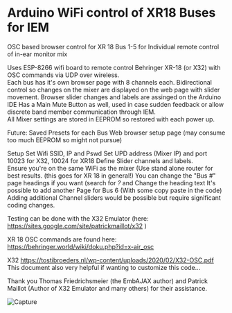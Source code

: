 # Arduino WiFi control of XR18 Buses for IEM
OSC based browser control for XR 18 Bus 1-5 for Individual remote control of in-ear monitor mix

Uses ESP-8266 wifi board to remote control Behringer XR-18 (or X32) with OSC commands via UDP over wireless.  
Each bus has it's own browser page with 8 channels each.  Bidirectional control so changes on the mixer are displayed on the web page with slider movement. 
Browser slider changes and labels are assinged on the Arduino IDE
Has a Main Mute Button as well, used in case sudden feedback or allow discrete band member communication through IEM.  
All Mixer settings are stored in EEPROM so restored with each power up.  

Future:
Saved Presets for each Bus
Web browser setup page (may consume too much EEPROM so might not pursue)

Setup
Set Wifi SSID, IP and Pswd
Set UPD address (Mixer IP) and port 10023 for X32, 10024 for XR18
Define Slider channels and labels.  
Ensure you're on the same WiFi as the mixer (Use stand alone router for best results. (this goes for XR 18 in general!)
You can change the "Bus #" page headings if you want (search for *?* and Change the heading text
It's possible to add another Page for Bus 6 (With some copy paste in the code)
Adding additional Channel sliders would be possible but require significant coding changes. 

Testing can be done with the X32 Emulator (here: https://sites.google.com/site/patrickmaillot/x32  )

XR 18 OSC commands are found here: 
https://behringer.world/wiki/doku.php?id=x-air_osc

X32 
https://tostibroeders.nl/wp-content/uploads/2020/02/X32-OSC.pdf 
This document also very helpful if wanting to customize this code...

Thank you Thomas Friedrichsmeier (the EmbAJAX author) and Patrick Maillot (Author of X32 Emulator and many others) for their assistance.  

![Capture](https://user-images.githubusercontent.com/13811600/222976169-677d188a-4a22-49bc-821d-2e6ec83ca749.JPG)

